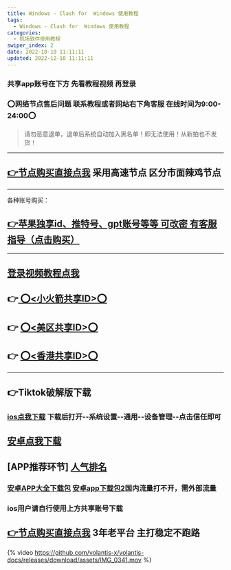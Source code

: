 ```yaml
---
title: Windows - Clash for  Windows 使用教程
tags:
  - Windows - Clash for  Windows 使用教程
categories:
  - 机场软件使用教程
swiper_index: 2
date: 2022-10-10 11:11:11
updated: 2022-12-10 11:11:11
---
```

### 共享app账号在下方 先看教程视频 再登录
### ⭕️网络节点售后问题 联系教程或者网站右下角客服 在线时间为9:00-24:00⭕️
>请勿恶意退单，退单后系统自动加入黑名单！即无法使用！从新拍也不发货！
--------------------------------------------------------------------------------
## [👉节点购买直接点我](https://35jiasu.xyz/#/register?code=hMd8hBk8 "👉节点购买直接点我")  采用高速节点 区分市面辣鸡节点
--------------------------------------------------------------------------------
各种账号购买：
## [👉苹果独享id、推特号、gpt账号等等 可改密 有客服指导（点击购买）](https://w.35faka.xyz "👉苹果独享id、推特号、gpt账号等等 可改密 有客服指导（点击购买）")
--------------------------------------------------------------------------------
## [登录视频教程点我](http://cloud.video.taobao.com/play/u/null/p/1/e/6/t/1/412335830758.mp4 "登录视频教程点我")
## 👉[ ⭕️<小火箭共享ID>⭕️](https://01.35id.xyz/ " ⭕️<小火箭共享ID>⭕️")
## 👉 [⭕️<美区共享ID>⭕️](https://02.35id.xyz/ "⭕️<美区共享ID>⭕️")
## 👉 [⭕️<香港共享ID>⭕️](https://03.35id.xyz/ "⭕️<香港共享ID>⭕️")
--------------------------------------------------------------------------------
## 👉Tiktok破解版下载
### [ios点我下载](https://jiesuo.tk/ "ios点我下载") 下载后打开--系统设置--通用--设备管理--点击信任即可
[安卓点我下载](https://gitlab.com/haotian0624/jc/-/raw/main/Android-Tiotok.apk "安卓点我下载")
--------------------------------------------------------------------------------
## [APP推荐环节] [人气排名](https://zhuanlan.zhihu.com/p/592843220 "人气排名")
### [安卓APP大全下载包](https://apkpure.com/tw/app "安卓APP大全下载包") [安卓app下载包2](http://www.apkpure.com/ "安卓app下载包2")国内流量打不开，需外部流量 
### ios用户请自行使用上方共享账号下载

## [👉节点购买直接点我](https://35jiasu.xyz/#/register?code=hMd8hBk8 "👉节点购买直接点我") 3年老平台 主打稳定不跑路
{% video https://github.com/volantis-x/volantis-docs/releases/download/assets/IMG_0341.mov %}
